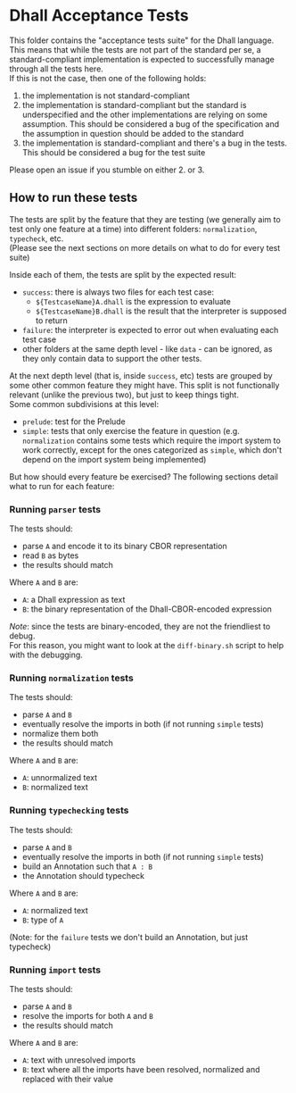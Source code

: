 # Dhall Acceptance Tests

This folder contains the "acceptance tests suite" for the Dhall language.  
This means that while the tests are not part of the standard per se, a
standard-compliant implementation is expected to successfully manage through all
the tests here.  
If this is not the case, then one of the following holds:

1. the implementation is not standard-compliant
2. the implementation is standard-compliant but the standard is underspecified
   and the other implementations are relying on some assumption. This should be
   considered a bug of the specification and the assumption in question should
   be added to the standard
3. the implementation is standard-compliant and there's a bug in the tests. This
   should be considered a bug for the test suite

Please open an issue if you stumble on either 2. or 3.

## How to run these tests

The tests are split by the feature that they are testing (we generally aim to
test only one feature at a time) into different folders: `normalization`,
`typecheck`, etc.  
(Please see the next sections on more details on what to do for every test
suite)

Inside each of them, the tests are split by the expected result:
- `success`: there is always two files for each test case:
  - `${TestcaseName}A.dhall` is the expression to evaluate
  - `${TestcaseName}B.dhall` is the result that the interpreter is supposed to
    return
- `failure`: the interpreter is expected to error out when evaluating each test
  case
- other folders at the same depth level - like `data` - can be ignored, as they
  only contain data to support the other tests.

At the next depth level (that is, inside `success`, etc) tests are grouped by
some other common feature they might have. This split is not functionally
relevant (unlike the previous two), but just to keep things tight.  
Some common subdivisions at this level:
- `prelude`: test for the Prelude
- `simple`: tests that only exercise the feature in question (e.g.
  `normalization` contains some tests which require the import system to work
  correctly, except for the ones categorized as `simple`, which don't depend on
  the import system being implemented)

But how should every feature be exercised? The following sections detail what to
run for each feature:

### Running `parser` tests

The tests should:
- parse `A` and encode it to its binary CBOR representation
- read `B` as bytes
- the results should match

Where `A` and `B` are:
- `A`: a Dhall expression as text
- `B`: the binary representation of the Dhall-CBOR-encoded expression

*Note*: since the tests are binary-encoded, they are not the friendliest to debug.  
For this reason, you might want to look at the `diff-binary.sh` script to help
with the debugging.

### Running `normalization` tests

The tests should:
- parse `A` and `B`
- eventually resolve the imports in both (if not running `simple` tests)
- normalize them both
- the results should match

Where `A` and `B` are:
- `A`: unnormalized text
- `B`: normalized text

### Running `typechecking` tests

The tests should:
- parse `A` and `B`
- eventually resolve the imports in both (if not running `simple` tests)
- build an Annotation such that `A : B`
- the Annotation should typecheck

Where `A` and `B` are:
- `A`: normalized text
- `B`: type of `A`

(Note: for the `failure` tests we don't build an Annotation, but just typecheck)

### Running `import` tests

The tests should:
- parse `A` and `B`
- resolve the imports for both `A` and `B`
- the results should match

Where `A` and `B` are:
- `A`: text with unresolved imports
- `B`: text where all the imports have been resolved, normalized and replaced with their value

